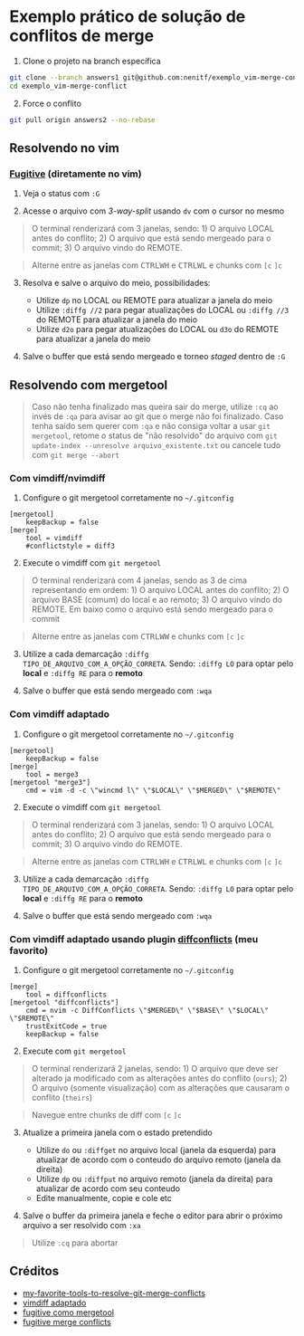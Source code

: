 # Exemplo prático de solução de conflitos de merge

1. Clone o projeto na branch específica
```sh
git clone --branch answers1 git@github.com:nenitf/exemplo_vim-merge-conflict.git
cd exemplo_vim-merge-conflict
```

2. Force o conflito
```sh
git pull origin answers2 --no-rebase
```

## Resolvendo no vim

### [Fugitive](https://github.com/tpope/vim-fugitive) (diretamente no vim)

1. Veja o status com `:G`

2. Acesse o arquivo com *3-way-split* usando `dv` com o cursor no mesmo

> O terminal renderizará com 3 janelas, sendo: 1) O arquivo LOCAL antes do conflito; 2) O arquivo que está sendo mergeado para o commit; 3) O arquivo vindo do REMOTE.

> Alterne entre as janelas com <kbd>CTRL</kbd><kbd>W</kbd><kbd>H</kbd> e <kbd>CTRL</kbd><kbd>W</kbd><kbd>L</kbd> e chunks com `[c` `]c`

3. Resolva e salve o arquivo do meio, possibilidades:
    - Utilize `dp` no LOCAL ou REMOTE para atualizar a janela do meio
    - Utilize `:diffg //2` para pegar atualizações do LOCAL ou `:diffg //3` do REMOTE para atualizar a janela do meio
    - Utilize `d2o` para pegar atualizações do LOCAL ou `d3o` do REMOTE para atualizar a janela do meio

4. Salve o buffer que está sendo mergeado e torneo *staged* dentro de `:G`

## Resolvendo com mergetool

> Caso não tenha finalizado mas queira sair do merge, utilize `:cq` ao invés de `:qa` para avisar ao git que o merge não foi finalizado. Caso tenha saido sem querer com `:qa` e não consiga voltar a usar `git mergetool`, retome o status de "não resolvido" do arquivo com `git update-index --unresolve arquivo_existente.txt` ou cancele tudo com `git merge --abort`

### Com vimdiff/nvimdiff

1. Configure o git mergetool corretamente no `~/.gitconfig`
```gitconfig
[mergetool]
    keepBackup = false
[merge]
    tool = vimdiff
    #conflictstyle = diff3
```

2. Execute o vimdiff com ``git mergetool``

> O terminal renderizará com 4 janelas, sendo as 3 de cima representando em ordem: 1) O arquivo LOCAL antes do conflito; 2) O arquivo BASE (comum) do local e ao remoto; 3) O arquivo vindo do REMOTE. Em baixo como o arquivo está sendo mergeado para o commit

> Alterne entre as janelas com <kbd>CTRL</kbd><kbd>W</kbd><kbd>W</kbd> e chunks com `[c` `]c`

3. Utilize a cada demarcação `:diffg TIPO_DE_ARQUIVO_COM_A_OPÇÃO_CORRETA`. Sendo: `:diffg LO` para optar pelo **local** e `:diffg RE` para o **remoto**

4. Salve o buffer que está sendo mergeado com `:wqa`

### Com vimdiff adaptado

1. Configure o git mergetool corretamente no `~/.gitconfig`
```gitconfig
[mergetool]
    keepBackup = false
[merge]
    tool = merge3
[mergetool "merge3"]
    cmd = vim -d -c \"wincmd l\" \"$LOCAL\" \"$MERGED\" \"$REMOTE\"
```

2. Execute o vimdiff com ``git mergetool``

> O terminal renderizará com 3 janelas, sendo: 1) O arquivo LOCAL antes do conflito; 2) O arquivo que está sendo mergeado para o commit; 3) O arquivo vindo do REMOTE. 

> Alterne entre as janelas com <kbd>CTRL</kbd><kbd>W</kbd><kbd>H</kbd> e <kbd>CTRL</kbd><kbd>W</kbd><kbd>L</kbd> e chunks com `[c` `]c`

3. Utilize a cada demarcação `:diffg TIPO_DE_ARQUIVO_COM_A_OPÇÃO_CORRETA`. Sendo: `:diffg LO` para optar pelo **local** e `:diffg RE` para o **remoto**

4. Salve o buffer que está sendo mergeado com `:wqa`

### Com vimdiff adaptado usando plugin [diffconflicts](https://github.com/whiteinge/diffconflicts) (meu favorito)

1. Configure o git mergetool corretamente no `~/.gitconfig`
```gitconfig
[merge]
    tool = diffconflicts
[mergetool "diffconflicts"]
    cmd = nvim -c DiffConflicts \"$MERGED\" \"$BASE\" \"$LOCAL\" \"$REMOTE\"
    trustExitCode = true
    keepBackup = false
```

2. Execute com ``git mergetool``

> O terminal renderizará 2 janelas, sendo: 1) O arquivo que deve ser alterado ja modificado com as alterações antes do conflito (`ours`); 2) O arquivo (somente visualização) com as alterações que causaram o conflito (`theirs`)

> Navegue entre chunks de diff com `[c` `]c`

3. Atualize a primeira janela com o estado pretendido
    - Utilize `do` ou `:diffget` no arquivo local (janela da esquerda) para atualizar de acordo com o conteudo do arquivo remoto (janela da direita)
    - Utilize `dp` ou `:diffput` no arquivo remoto (janela da direita) para atualizar de acordo com seu conteudo
    - Edite manualmente, copie e cole etc

4. Salve o buffer da primeira janela e feche o editor para abrir o próximo arquivo a ser resolvido com `:xa`

> Utilize `:cq` para abortar

## Créditos

- [my-favorite-tools-to-resolve-git-merge-conflicts](https://blog.xoxzo.com/2019/03/29/my-favorite-tools-to-resolve-git-merge-conflicts/)
- [vimdiff adaptado](https://stackoverflow.com/a/19780597)
- [fugitive como mergetool](https://stackoverflow.com/a/7313949)
- [fugitive merge conflicts](https://nithinbekal.com/posts/fugitive-merge-conflicts/)
